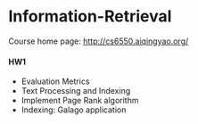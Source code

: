 # Information-Retrieval
Course home page: http://cs6550.aiqingyao.org/


#### HW1
* Evaluation Metrics
* Text Processing and Indexing
* Implement Page Rank algorithm  
* Indexing: Galago application  
